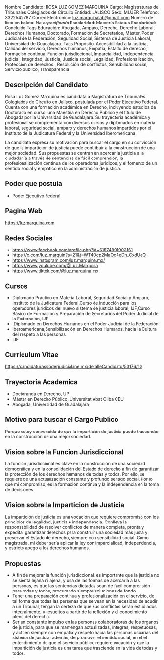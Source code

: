 Nombre Candidato: ROSA LUZ GOMEZ MARQUINA
Cargo: Magistraturas de Tribunales Colegiados de Circuito
Entidad: JALISCO
Sexo: MUJER
Telefono: 3322542787
Correo Electronico: luz.marquinalab@gmail.com
Numero de lista en boleta: *No especificado*
Escolaridad: Maestría
Estatus Escolaridad: Concluido
Tags Educación: Abogada, Amparo, Derecho, Derecho Laboral, Derechos Humanos, Doctorado, Formación de Secretarios, Máster, Poder Judicial de la Federación, Seguridad Social, Sistema de Justicia Laboral, Universidad de Guadalajara.
Tags Propósito: Accesibilidad a la justicia, Calidad del servicio, Derechos humanos, Empatía, Estado de derecho, Formación continua, Función jurisdiccional, Imparcialidad, Independencia judicial, Integridad, Justicia, Justicia social, Legalidad, Profesionalización, Protección de derechos., Resolución de conflictos, Sensibilidad social, Servicio público, Transparencia


## Descripción del Candidato 

Rosa Luz Gomez Marquina es candidata a Magistratura de Tribunales Colegiados de Circuito en Jalisco, postulada por el Poder Ejecutivo Federal. Cuenta con una formación académica en Derecho, incluyendo estudios de Doctorado en curso, una Maestría en Derecho Público y el título de Abogada por la Universidad de Guadalajara. Su trayectoria académica y profesional se complementa con diversos cursos y diplomados en materia laboral, seguridad social, amparo y derechos humanos impartidos por el Instituto de la Judicatura Federal y la Universidad Iberomericana.

La candidata expresa su motivación para buscar el cargo en su convicción de que la impartición de justicia puede contribuir a la construcción de una mejor sociedad.  Sus propuestas se centran en acercar la justicia a la ciudadanía a través de sentencias de fácil comprensión, la profesionalización continua de los operadores jurídicos, y el fomento de un sentido social y empático en la administración de justicia.


## Poder que postula

- Poder Ejecutivo Federal


## Pagina Web

https://luzmarquina.com


## Redes Sociales

- https://www.facebook.com/profile.php?id=61574801903161
- https://x.com/luz_marquin?s=21&t=WT4Ocp2MaOo4eDh_CxdUeQ
- https://www.instagram.com/luz.marquina.mx/
- https://www.youtube.com/@Luz.Marquina
- https://www.tiktok.com/@luz.marquina.mx


## Cursos

- Diplomado Práctico en Materia Laboral, Seguridad Social y Amparo, Instituto de la Judicatura Federal,Curso de inducción para los operadores jurídicos del nuevo sistema de justicia laboral, IJF,Curso Básico de Formación y Preparación de Secretarios del Poder Judicial de la Federación, IJF
- ,Diplomado en Derechos Humanos en el Poder Judicial de la Federación
- Iberoamericana,Sensibilización en Derechos Humanos, hacia la Cultura del respeto a las personas
- IJF


## Curriculum Vitae

https://candidaturaspoderjudicial.ine.mx/detalleCandidato/53176/10


## Trayectoria Academica

- Doctoranda en Derecho, UP
- Máster en Derecho Público, Universitat Abat Oliba CEU
- Abogada, Universidad de Guadalajara


## Motivo para buscar el Cargo Publico

Porque estoy convencida de que la impartición de justicia puede trascender en la construcción de una mejor sociedad.


## Vision sobre la Funcion Jurisdiccional

La función jurisdiccional es clave en la construcción de una sociedad democrática y en la consolidación del Estado de derecho a fin de garantizar la protección de los derechos humanos de todas y todos. Por ello, se requiere de una actualización constante y profundo sentido social. Por lo que mi compromiso, es la formación continua y la independencia en la toma de decisiones.


## Vision sobre la Imparticion de Justicia

La impartición de justicia es una vocación que requiere compromiso con los principios de legalidad, justicia e independencia. Conlleva la responsabilidad de resolver conflictos de manera completa, pronta y expedita; garantizar derechos para construir una sociedad más justa y preservar el Estado de derecho, siempre con sensibilidad social. Como magistrada, mi deber sería aplicar la ley con imparcialidad, independencia, y estricto apego a los derechos humanos.


## Propuestas

- A fin de mejorar la función jurisdiccional, es importante que la justicia no se sienta lejana ni ajena, y una de las formas de acercarla a las personas, es que las sentencias dictadas sean de fácil comprensión para todas y todos, procurando siempre soluciones de fondo.
- Tener una preparación continua y profesionalización en el servicio, de tal forma que todas las personas que se vean en la necesidad de acudir a un Tribunal, tengan la certeza de que sus conflictos serán estudiados integralmente, y resueltos a partir de la reflexión y el conocimiento pleno del derecho.
- Ser un constante impulso en las personas colaboradoras de los órganos de justicia, para que se mantengan actualizadas, íntegras, respetuosas, y actúen siempre con empatía y respeto hacia las personas usuarias del sistema de justicia; además, de promover el sentido social, en el el entendimiento de que el servicio público requiere vocación y que la impartición de justicia es una tarea que trasciende en la vida de todas y todos.

